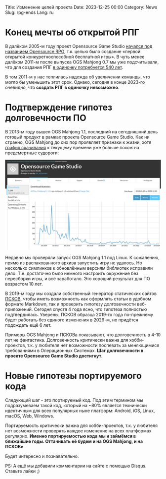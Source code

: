 Title: Изменение целей проекта
Date: 2023-12-25 00:00
Category: News
Slug: rpg-ends
Lang: ru

# Конец мечты об открытой РПГ

В далёком 2005-м году проект Opensource Game Studio
[начался под названием Opensource RPG][osrpg], т.к. целью было
создание «первой открытой конкуретноспособной бесплатной игры».
В чуть менее далёком 2011-м после выпуска OGS Mahjong 0.7 мы уже подсчитывали,
что для создания РПГ [в одиночку потребуется 540 лет][540y].

В том 2011-м у нас теплилась надежда об увеличении команды, что могло
бы уменьшить этот срок. Однако, сегодня в конце 2023-го очевидно,
что **создать РПГ в одиночку невозможно**.

# Подтверждение гипотез долговечности ПО

В 2013-м году вышел OGS Mahjong 1.1, последний на сегодняшний день готовый
продукт в рамках проекта Opensource Game Studio. Как ни странно, OGS Mahjong
до сих пор проявляет признаки к жизни, хотя [график скачивания][mjdlsf] к текущему
времени уже больше похож на предсмертные судороги:

![Скачивания OGS Mahjong 1.1 за 10 лет][mjdl]

Недавно мы проверяли запуск OGS Mahjong 1.1 под Linux. К сожалению, прямо из
распакованного архива запустить игру не удалось. Но несколько симлинков к
обновлённым версиям библиотек исправили дело. Т.е. достаточно было немного
настроить окружение без пересборки игры, и всё заработало. Это хороший результат
для ПО возрастом 10 лет.

В 2019-м году мы создали собственный генератор статических сайтов [ПСКОВ][pskov],
чтобы иметь возможность как оформлять статьи в удобном формате Markdown, так
и проверить гипотезу долговечности веб-приложений. Сегодня спустя 4 года ясно,
что гипотеза полностью подтвердилась. Уверены, ПСКОВ образца 2019-го
года по-прежнему будет работать без единого изменения в 2029-м, но придётся
подождать ещё 6 лет.

Примеры OGS Mahjong и ПСКОВа показывают, что долговечность в 4-10 лет не
фантастика. Долговечность критически важна для хобби-проектов, т.к. у
любителя нет возможности поспевать за меняющимися требованиями в Операционных
Системах. **Шаг долговечности в проекте Opensource Game Studio достигнут**.

# Новые гипотезы портируемого кода

Следующий шаг - это портируемый код. Под этим термином мы подразумеваем такой код,
который на ~80% является технически идентичным для всех популярных ныне
платформ: Android, iOS, Linux, macOS, Web, Windows.

Портируемость критически важна для хобби-проектов, т.к. у любителя нет возможности
проверять каждое изменение на всех платформах регулярно. **Именно портируемостью кода
мы и займёмся в ближайшие годы. Оттачивать её будем и на OGS Mahjong, и на ПСКОВе**.

Будет интересно и познавательно.

PS: А ещё мы добавили комментарии на сайте с помощью Disqus. Ставьте лайки ;)

[osrpg]: https://unixforum.org/viewtopic.php?t=9989
[540y]: https://gamedev.ru/community/ogs/articles/?id=6383
[mjdlsf]: https://sourceforge.net/projects/osrpgcreation/files/Mahjong/1.1.0/ogs-mahjong-1.1.0-windows32.exe/stats/timeline?dates=2013-05-05+to+2023-12-01
[mjdl]: ../../images/2023_rpg-ends_mjdl.jpg
[pskov]: https://opengamestudio.org/pskov/ru/pskov_1.0.0+ru.html



